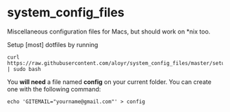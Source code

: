 system_config_files
===================

Miscellaneous configuration files for Macs, but should work on \*nix too.

Setup [most] dotfiles by running

    curl https://raw.githubusercontent.com/aloyr/system_config_files/master/setup.bash | sudo bash

You **will need** a file named **config** on your current folder. You can create one with the following command:

    echo 'GITEMAIL="yourname@gmail.com"' > config

